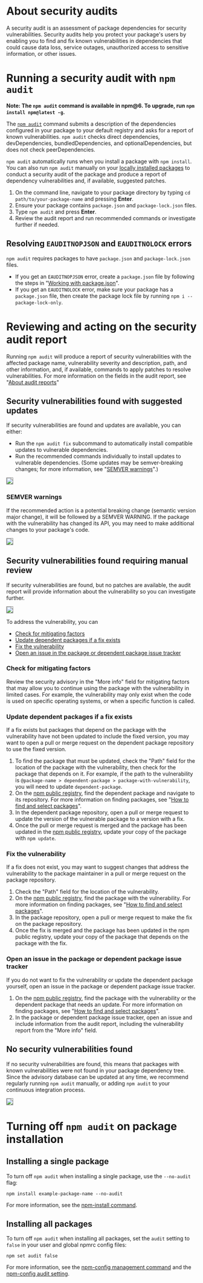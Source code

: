 <!--
title: 21 - How to run a security audit with npm audit
featured: true
-->

# About security audits

A security audit is an assessment of package dependencies for security vulnerabilities. Security audits help you protect your package's users by enabling you to find and fix known vulnerabilities in dependencies that could cause data loss, service outages, unauthorized access to sensitive information, or other issues.

# Running a security audit with `npm audit`

**Note: The `npm audit` command is available in npm@6. To upgrade, run `npm install npm@latest -g`.**

The <a href="https://docs.npmjs.com/cli/audit">`npm audit`</a> command submits a description of the dependencies configured in your package to your default registry and asks for a report of known vulnerabilities. `npm audit` checks direct dependencies, devDependencies, bundledDependencies, and optionalDependencies, but does not check peerDependencies.

`npm audit` automatically runs when you install a package with `npm install`. You can also run `npm audit` manually on your [locally installed packages](https://docs.npmjs.com/getting-started/installing-npm-packages-locally) to conduct a security audit of the package and produce a report of dependency vulnerabilities and, if available, suggested patches.

1. On the command line, navigate to your package directory by typing `cd path/to/your-package-name` and pressing **Enter**.
2. Ensure your package contains `package.json` and `package-lock.json` files.
3. Type `npm audit` and press **Enter**.
4. Review the audit report and run recommended commands or investigate further if needed.

## Resolving `EAUDITNOPJSON` and `EAUDITNOLOCK` errors

`npm audit` requires packages to have `package.json` and `package-lock.json` files.

* If you get an `EAUDITNOPJSON` error, create a `package.json` file by following the steps in "[Working with package.json](https://docs.npmjs.com/getting-started/using-a-package.json)".
* If you get an `EAUDITNOLOCK` error, make sure your package has a `package.json` file, then create the package lock file by running `npm i --package-lock-only`.

# Reviewing and acting on the security audit report

Running `npm audit` will produce a report of security vulnerabilities with the affected package name, vulnerability severity and description, path, and other information, and, if available, commands to apply patches to resolve vulnerabilities. For more information on the fields in the audit report, see "[About audit reports](https://docs.npmjs.com/getting-started/about-audit-reports)"

## Security vulnerabilities found with suggested updates

If security vulnerabilities are found and updates are available, you can either:

* Run the `npm audit fix` subcommand to automatically install compatible updates to vulnerable dependencies.
* Run the recommended commands individually to install updates to vulnerable dependencies. (Some updates may be semver-breaking changes; for more information, see "[SEMVER warnings](#SEMVER-warnings)".)

<img src="/images/getting-started/audit-report-vulns-found-patches.png" style="border: 1px solid gray;">

### SEMVER warnings

If the recommended action is a potential breaking change (semantic version major change), it will be followed by a SEMVER WARNING. If the package with the vulnerability has changed its API, you may need to make additional changes to your package's code.

<img src="/images/getting-started/audit-report-semver-warning.png" style="border: 1px solid gray;">

## Security vulnerabilities found requiring manual review

If security vulnerabilities are found, but no patches are available, the audit report will provide information about the vulnerability so you can investigate further.

<img src="/images/getting-started/audit-report-vulns-found-manual-review.png" style="border: 1px solid gray;">


To address the vulnerability, you can

* [Check for mitigating factors](#check-for-mitigating-factors)
* [Update dependent packages if a fix exists](#update-dependent-packages-if-a-fix-exists)
* [Fix the vulnerability](#fix-the-vulnerability)
* [Open an issue in the package or dependent package issue tracker](#open-an-issue-in-the-package-or-dependent-package-issue-tracker)

### Check for mitigating factors

Review the security advisory in the "More info" field for mitigating factors that may allow you to continue using the package with the vulnerability in limited cases. For example, the vulnerability may only exist when the code is used on specific operating systems, or when a specific function is called.

### Update dependent packages if a fix exists

If a fix exists but packages that depend on the package with the vulnerability have not been updated to include the fixed version, you may want to open a pull or merge request on the dependent package repository to use the fixed version.

1. To find the package that must be updated, check the "Path" field for the location of the package with the vulnerability, then check for the package that depends on it. For example, if the path to the vulnerability is `@package-name > dependent-package > package-with-vulnerability`, you will need to update `dependent-package`.
2. On the [npm public registry](https://npmjs.com), find the dependent package and navigate to its repository. For more information on finding packages, see "[How to find and select packages](https://docs.npmjs.com/getting-started/searching-for-packages)".
3. In the dependent package repository, open a pull or merge request to update the version of the vulnerable package to a version with a fix.
4. Once the pull or merge request is merged and the package has been updated in the [npm public registry](https://npmjs.com), update your copy of the package with `npm update`.

### Fix the vulnerability

If a fix does not exist, you may want to suggest changes that address the vulnerability to the package maintainer in a pull or merge request on the package repository.

1. Check the "Path" field for the location of the vulnerability.
2. On the [npm public registry](https://npmjs.com), find the package with the vulnerability. For more information on finding packages, see "[How to find and select packages](https://docs.npmjs.com/getting-started/searching-for-packages)".
3. In the package repository, open a pull or merge request to make the fix on the package repository.
4. Once the fix is merged and the package has been updated in the npm public registry, update your copy of the package that depends on the package with the fix.

### Open an issue in the package or dependent package issue tracker

If you do not want to fix the vulnerability or update the dependent package yourself, open an issue in the package or dependent package issue tracker.

1. On the [npm public registry](https://npmjs.com), find the package with the vulnerability or the dependent package that needs an update. For more information on finding packages, see "[How to find and select packages](https://docs.npmjs.com/getting-started/searching-for-packages)".
2. In the package or dependent package issue tracker, open an issue and include information from the audit report, including the vulnerability report from the "More info" field.

## No security vulnerabilities found

If no security vulnerabilities are found, this means that packages with known vulnerabilities were not found in your package dependency tree. Since the advisory database can be updated at any time, we recommend regularly running `npm audit` manually, or adding `npm audit` to your continuous integration process.

<img src="/images/getting-started/audit-report-no-vulns-found.png" style="border: 1px solid gray;">

# Turning off `npm audit` on package installation

## Installing a single package

To turn off `npm audit` when installing a single package, use the `--no-audit` flag:

`npm install example-package-name --no-audit`

For more information, see the [npm-install command](https://docs.npmjs.com/cli/install).

## Installing all packages

To turn off `npm audit` when installing all packages, set the `audit` setting to `false` in your user and global npmrc config files:

`npm set audit false`

For more information, see the [npm-config management command](https://docs.npmjs.com/cli/config) and the [npm-config audit setting](https://docs.npmjs.com/misc/config#audit).
